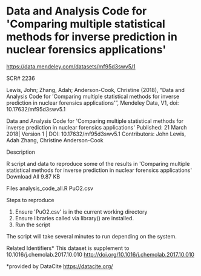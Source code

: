# Data and Analysis Code for 'Comparing multiple statistical methods for inverse prediction in nuclear forensics applications'

https://data.mendeley.com/datasets/mf95d3swv5/1

SCR# 2236

Lewis, John; Zhang, Adah; Anderson-Cook, Christine (2018), “Data and Analysis Code for 'Comparing multiple statistical methods for inverse prediction in nuclear forensics applications'”, Mendeley Data, V1, doi: 10.17632/mf95d3swv5.1

Data and Analysis Code for 'Comparing multiple statistical methods for inverse prediction in nuclear forensics applications'
Published: 21 March 2018| Version 1 | DOI: 10.17632/mf95d3swv5.1
Contributors: John Lewis, Adah Zhang, Christine Anderson-Cook

Description

R script and data to reproduce some of the results in 'Comparing multiple statistical methods for inverse prediction in nuclear forensics applications'
Download All 9.87 KB

Files
analysis_code_all.R
PuO2.csv

Steps to reproduce
1. Ensure 'PuO2.csv' is in the current working directory
2. Ensure libraries called via library() are installed. 
3. Run the script 

The script will take several minutes to run depending on the system.

Related Identifiers*
This dataset is supplement to 10.1016/j.chemolab.2017.10.010 http://doi.org/10.1016/j.chemolab.2017.10.010

*provided by DataCite https://datacite.org/
